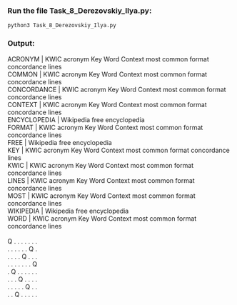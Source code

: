 ### Run the file Task_8_Derezovskiy_Ilya.py:

    python3 Task_8_Derezovskiy_Ilya.py


### Output:

ACRONYM         | KWIC acronym Key Word Context most common format concordance lines <br />
COMMON          | KWIC acronym Key Word Context most common format concordance lines <br />
CONCORDANCE     | KWIC acronym Key Word Context most common format concordance lines <br />
CONTEXT         | KWIC acronym Key Word Context most common format concordance lines <br />
ENCYCLOPEDIA    | Wikipedia free encyclopedia <br />
FORMAT          | KWIC acronym Key Word Context most common format concordance lines <br />
FREE            | Wikipedia free encyclopedia <br />
KEY             | KWIC acronym Key Word Context most common format concordance lines <br />
KWIC            | KWIC acronym Key Word Context most common format concordance lines <br />
LINES           | KWIC acronym Key Word Context most common format concordance lines <br />
MOST            | KWIC acronym Key Word Context most common format concordance lines <br />
WIKIPEDIA       | Wikipedia free encyclopedia <br />
WORD            | KWIC acronym Key Word Context most common format concordance lines <br /> <br />
Q . . . . . . . <br />
. . . . . . Q . <br />
. . . . Q . . . <br />
. . . . . . . Q <br />
. Q . . . . . . <br />
. . . Q . . . . <br />
. . . . . Q . . <br />
. . Q . . . . .
